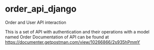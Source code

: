 # order_api_django
Order and User API interaction

This is a set of API with authentication and their operations with a model named Order
Documentation of API can be found at https://documenter.getpostman.com/view/10266866/2s935hPmmY

